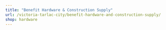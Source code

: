 ```yaml
---
title: "Benefit Hardware & Construction Supply"
url: /victoria-tarlac-city/benefit-hardware-and-construction-supply/
shop: hardware
---
```

